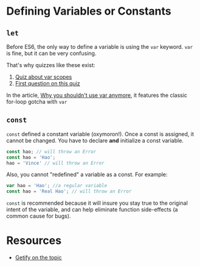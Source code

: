 # Defining Variables or Constants

## `let`
Before ES6, the only way to define a variable is using the `var` keyword.  `var` is fine, but it can be very confusing.

That's why quizzes like these exist:
1. [Quiz about var scopes](http://madebyknight.com/javascript-scope/)
2. [First question on this quiz](http://dmitry.baranovskiy.com/post/91403200)

In the article, [Why you shouldn't use var anymore](https://hackernoon.com/why-you-shouldnt-use-var-anymore-f109a58b9b70#.p35hexjfk), it features the classic for-loop gotcha with `var`

## `const`
`const` defined a constant variable (oxymoron!).  Once a const is assigned, it cannot be changed.  You have to declare **and** initialize a const variable.

```js
const hao; // will throw an Error
const hao = 'Hao';
hao = 'Vince' // will throw an Error
```

Also, you cannot "redefined" a variable as a const.  For example:
```js
var hao = 'Hao'; //a regular variable
const hao = 'Real Hao'; // will throw an Error
```

`const` is recommended because it will insure you stay true to the original intent of the variable, and can help eliminate function side-effects (a common cause for bugs).

# Resources
* [Getify on the topic](https://github.com/getify/You-Dont-Know-JS/blob/master/es6%20%26%20beyond/ch2.md#let-declarations)
